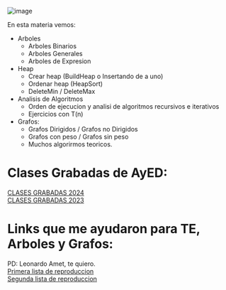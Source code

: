 ![image](https://github.com/Giancardonee/AyED/assets/114377978/0b53ff25-0ae4-4d8d-856f-817f9271d692)



En esta materia vemos:  
 - Arboles 
    - Arboles Binarios
    - Arboles Generales
    - Arboles de Expresion
  - Heap 
      - Crear heap (BuildHeap o Insertando de a uno)
      - Ordenar heap (HeapSort)
      - DeleteMin / DeleteMax
  - Analisis de Algoritmos
      - Orden de ejecucion y analisi de algoritmos recursivos e iterativos
      - Ejercicios con T(n)
  - Grafos:
      - Grafos Dirigidos / Grafos no Dirigidos
      - Grafos con peso / Grafos sin peso
      - Muchos algorirmos teoricos.   

# Clases Grabadas de AyED: 
[CLASES GRABADAS 2024](https://docs.google.com/document/d/1P5y7A4O-VSq9cb6Krc7ahAxZ-AsdwCw3/edit)  
[CLASES GRABADAS 2023](https://docs.google.com/document/d/1KbsWewnOF-8gymmOr1F3S94ANO8lf0M3/edit)

# Links que me ayudaron para TE, Arboles y Grafos: 
PD: Leonardo Amet, te quiero.  
[Primera lista de reproduccion](https://youtube.com/playlist?list=PLTc5FlIDLewNIN46MGMWmWRij5-j7Xo7p&si=DPLObnNGMDYWXdyt)  
[Segunda lista de reproduccion](https://youtube.com/playlist?list=PLTc5FlIDLewOQcfpG4pFls23xExJt-9Hc&si=LRKmkIXzqxTZtqmV)

